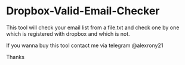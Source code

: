 # Dropbox-Valid-Email-Checker

This tool will check your email list from a file.txt and check one by one which is registered with dropbox and which is not.

If you wanna buy this tool contact me via telegram @alexrony21

Thanks

